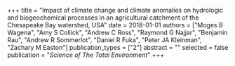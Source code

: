 +++
title = "Impact of climate change and climate anomalies on hydrologic and biogeochemical processes in an agricultural catchment of the Chesapeake Bay watershed, USA"
date = 2018-01-01
authors = ["Moges B Wagena", "Amy S Collick", "Andrew C Ross", "Raymond G Najjar", "Benjamin Rau", "Andrew R Sommerlot", "Daniel R Fuka", "Peter JA Kleinman", "Zachary M Easton"]
publication_types = ["2"]
abstract = ""
selected = false
publication = "*Science of The Total Environment*"
+++

